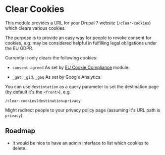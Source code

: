 # Clear Cookies

This module provides a URL for your Drupal 7 website (`/clear-cookies`) which
clears various cookies.

The purpose is to provide an easy way for people to revoke consent for cookies,
e.g. may be considered helpful in fulfilling legal obligations under the EU GDPR.

Currently it only clears the following cookies:

- `consent-agreed` As set by [EU Cookie Compliance](https://www.drupal.org/project/eu_cookie_compliance) module.

- `_gat`, `_gid`, `_gaq` As set by Google Analytics.

You can use `destintation` as a query parameter to set the destination page (by
default it's the `<front>`), e.g.

    /clear-cookies?destination=privacy

Might redirect people to your privacy policy page (assuming it's URL path is
`privacy`).

## Roadmap

- It would be nice to have an admin interface to list which cookies to delete.

